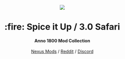 <p align="center">
    <a href="https://git.io/anno-mods"><img src="https://github.com/anno-mods.png"></a>
</p>

<h1 align="center">:fire: Spice it Up / 3.0 Safari</h1>
<h4 align="center">Anno 1800 Mod Collection</h4>

<p align="center"><a href="https://www.nexusmods.com/anno1800/mods/5">Nexus Mods</a> / <a href="https://www.reddit.com/r/anno/comments/jg59wn/mod_spice_it_up_30_safari_and_community_guid/">Reddit</a> / <a href="https://discord.gg/YTQGDFK">Discord</a></p>

